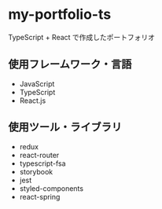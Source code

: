 # my-portfolio-ts

TypeScript + React で作成したポートフォリオ

## 使用フレームワーク・言語

- JavaScript
- TypeScript
- React.js

## 使用ツール・ライブラリ

- redux
- react-router
- typescript-fsa
- storybook
- jest
- styled-components
- react-spring
